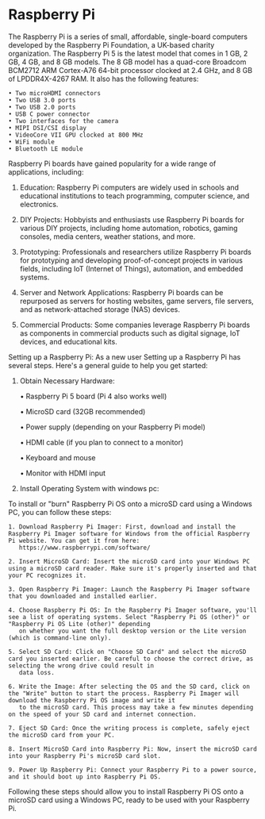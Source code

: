 # Raspberry Pi
The Raspberry Pi is a series of small, affordable, single-board computers developed by the Raspberry Pi Foundation, a UK-based charity organization.
The Raspberry Pi 5 is the latest model that comes in 1 GB, 2 GB, 4 GB, and 8 GB models. The 8 GB model has a quad-core Broadcom BCM2712 ARM Cortex-A76 64-bit processor clocked at 2.4 GHz, and 8 GB of LPDDR4X-4267 RAM. It also has the following features:

    • Two microHDMI connectors
    • Two USB 3.0 ports
    • Two USB 2.0 ports
    • USB C power connector
    • Two interfaces for the camera
    • MIPI DSI/CSI display
    • VideoCore VII GPU clocked at 800 MHz
    • WiFi module
    • Bluetooth LE module

Raspberry Pi boards have gained popularity for a wide range of applications, including:

01. Education: Raspberry Pi computers are widely used in schools and educational institutions to teach programming, computer science, and electronics.

02. DIY Projects: Hobbyists and enthusiasts use Raspberry Pi boards for various DIY projects, including home automation, robotics, gaming consoles,
    media centers, weather stations, and more.

03. Prototyping: Professionals and researchers utilize Raspberry Pi boards for prototyping and developing proof-of-concept projects in various fields,
   including IoT (Internet of Things), automation, and embedded systems.

04. Server and Network Applications: Raspberry Pi boards can be repurposed as servers for hosting websites, game servers, file servers, and as network-attached storage (NAS) devices.

05. Commercial Products: Some companies leverage Raspberry Pi boards as components in commercial products such as digital signage, IoT devices, and educational kits.


   


 Setting up a Raspberry Pi:
As a new user Setting up a Raspberry Pi has several steps. Here's a general guide to help you get started:

1. Obtain Necessary Hardware:

   • Raspberry Pi 5 board (Pi 4 also works well)
   
    • MicroSD card (32GB recommended)
   
    • Power supply (depending on your Raspberry Pi model)
   
    • HDMI cable (if you plan to connect to a monitor)
   
    • Keyboard and mouse
   
    • Monitor with HDMI input


2. Install Operating System with windows pc:

  To install or "burn" Raspberry Pi OS onto a microSD card using a Windows PC, you can follow these steps:

  
    1. Download Raspberry Pi Imager: First, download and install the Raspberry Pi Imager software for Windows from the official Raspberry Pi website. You can get it from here: 
       https://www.raspberrypi.com/software/
    
    2. Insert MicroSD Card: Insert the microSD card into your Windows PC using a microSD card reader. Make sure it's properly inserted and that your PC recognizes it.
    
    3. Open Raspberry Pi Imager: Launch the Raspberry Pi Imager software that you downloaded and installed earlier.
    
    4. Choose Raspberry Pi OS: In the Raspberry Pi Imager software, you'll see a list of operating systems. Select "Raspberry Pi OS (other)" or "Raspberry Pi OS Lite (other)" depending 
       on whether you want the full desktop version or the Lite version (which is command-line only).
    
    5. Select SD Card: Click on "Choose SD Card" and select the microSD card you inserted earlier. Be careful to choose the correct drive, as selecting the wrong drive could result in 
       data loss.
    
    6. Write the Image: After selecting the OS and the SD card, click on the "Write" button to start the process. Raspberry Pi Imager will download the Raspberry Pi OS image and write it 
       to the microSD card. This process may take a few minutes depending on the speed of your SD card and internet connection.
    
    7. Eject SD Card: Once the writing process is complete, safely eject the microSD card from your PC.
    
    8. Insert MicroSD Card into Raspberry Pi: Now, insert the microSD card into your Raspberry Pi's microSD card slot.
    
    9. Power Up Raspberry Pi: Connect your Raspberry Pi to a power source, and it should boot up into Raspberry Pi OS.
    
Following these steps should allow you to install Raspberry Pi OS onto a microSD card using a Windows PC, ready to be used with your Raspberry Pi.
   

  

